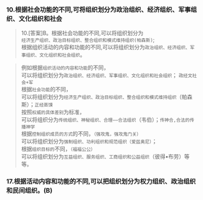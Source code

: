 ### 10.根据社会功能的不同,可将组织划分为政治组织、经济组织、军事组织、文化组织和社会
>   10.[答案]B。根据社会功能的不同,可以将组织划分为       
`经济生产组织、政治目标组织、整合组织和模式维持组织(帕森斯)`;       
根据组织活动的内容和功能的不同,可以将组织划分为`政治组织、经济组织、军事组织、文化组织和社会组织`。

>   例如根据`组织活动的内容和功能`的不同，      
        可以将组织划分为`政治组织、经济组织、军事组织、文化组织和社会组织`； `政经文社会+军`      
    根据`社会功能`的不同，      
        可以将组织划分为`经济生产组织、政治目标组织、整合组织和模式维持组织`（帕森斯）；`正经蒸馍`      
    按照`权威的具体差别`为标准，      
        可以将组织分为`传统组织、神秘组织、合理——合法组织`（韦伯）；`传神合,合法的传播神学`      
    根据`控制组织成员的方式`的不同，`（强攻鬼，强攻鬼门关）`      
        可以将组织划分为`强制组织、功利组织和规范组织（爱兹奥尼）`；       
    根据`组织目标的`不同，`（福福公公）`      
        可以将组织划分为`互益组织、服务组织、工商组织和公益组织`（彼得•布劳）等等。      

### 17.根据活动内容和功能的不同,可以把组织划分为权力组织、政治组织和民间组织。(B)
